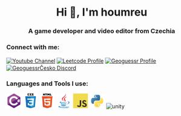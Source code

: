 <h1 align="center">Hi 👋, I'm houmreu</h1>
<h3 align="center">A game developer and video editor from Czechia</h3>

<h3 align="left">Connect with me:</h3>
<p align="left">
<a href="https://www.youtube.com/@houmreu/featured" target="blank"><img align="center" src="https://raw.githubusercontent.com/rahuldkjain/github-profile-readme-generator/master/src/images/icons/Social/youtube.svg" alt="Youtube Channel" height="30" width="40" /></a>
<a href="https://www.leetcode.com/houmreu" target="blank"><img align="center" src="https://raw.githubusercontent.com/rahuldkjain/github-profile-readme-generator/master/src/images/icons/Social/leet-code.svg" alt="Leetcode Profile" height="30" width="40" /></a>
<a href="https://www.geoguessr.com/user/5b571ce97135fa0e48b2d9f8" target="blank"><img align="center" src="https://i.imgur.com/Zew5cN7.png" alt="Geoguessr Profile" height="32" width="32" /></a>
<a href="https://discord.gg/3eqSwwMHQM" target="blank"><img align="center" src="https://logodownload.org/wp-content/uploads/2017/11/discord-logo-5-1.png" alt="GeoguessrČesko Discord" height="32" width="42" /></a>
</p>

<h3 align="left">Languages and Tools I use:</h3>
<p align="left">

<picture> <img src="https://raw.githubusercontent.com/devicons/devicon/master/icons/csharp/csharp-original.svg" alt="csharp" width="40" height="40"/> </picture>
<picture> <img src="https://raw.githubusercontent.com/devicons/devicon/master/icons/css3/css3-original-wordmark.svg" alt="css3" width="40" height="40"/> </picture>
<picture> <img src="https://raw.githubusercontent.com/devicons/devicon/master/icons/html5/html5-original-wordmark.svg" alt="html5" width="40" height="40"/> </picture>
<picture> <img src="https://raw.githubusercontent.com/devicons/devicon/master/icons/java/java-original.svg" alt="java" width="40" height="40"/> </picture>
<picture> <img src="https://raw.githubusercontent.com/devicons/devicon/master/icons/javascript/javascript-original.svg" alt="javascript" width="40" height="40"/> </picture>
<picture> <img src="https://raw.githubusercontent.com/devicons/devicon/master/icons/python/python-original.svg" alt="python" width="40" height="40"/> </picture>
<picture> <img src="https://www.vectorlogo.zone/logos/unity3d/unity3d-icon.svg" alt="unity" width="40" height="40"/>

</p>
